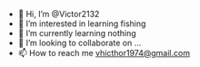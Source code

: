 - 👋 Hi, I’m @Victor2132
- 👀 I’m interested in learning fishing
- 🌱 I’m currently learning nothing 
- 💞️ I’m looking to collaborate on ...
- 📫 How to reach me vhicthor1974@gmail.com

<!---
Victor2132/Victor2132 is a ✨ special ✨ repository because its `README.md` (this file) appears on your GitHub profile.
You can click the Preview link to take a look at your changes.
--->
